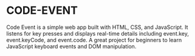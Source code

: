 # CODE-EVENT
Code Event is a simple web app built with HTML, CSS, and JavaScript. It listens for key presses and displays real-time details including event.key, event.keyCode, and event.code. A great project for beginners to learn JavaScript keyboard events and DOM manipulation.

